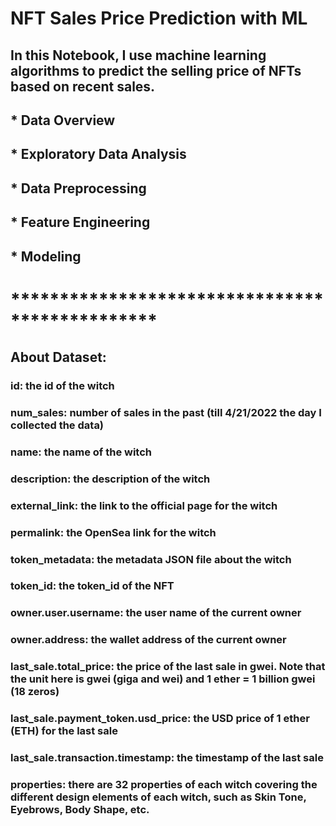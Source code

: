 # NFT Sales Price Prediction with ML

## In this Notebook, I use machine learning algorithms to predict the selling price of NFTs based on recent sales.
## * Data Overview
## * Exploratory Data Analysis
## * Data Preprocessing
## * Feature Engineering
## * Modeling
# ***********************************************
## About Dataset:
### id: the id of the witch
### num_sales: number of sales in the past (till 4/21/2022 the day I collected the data)
### name: the name of the witch
### description: the description of the witch
### external_link: the link to the official page for the witch
### permalink: the OpenSea link for the witch
### token_metadata: the metadata JSON file about the witch
### token_id: the token_id of the NFT
### owner.user.username: the user name of the current owner
### owner.address: the wallet address of the current owner
### last_sale.total_price: the price of the last sale in gwei. Note that the unit here is gwei (giga and wei) and 1 ether = 1 billion gwei (18 zeros)
### last_sale.payment_token.usd_price: the USD price of 1 ether (ETH) for the last sale
### last_sale.transaction.timestamp: the timestamp of the last sale
### properties: there are 32 properties of each witch covering the different design elements of each witch, such as Skin Tone, Eyebrows, Body Shape, etc.